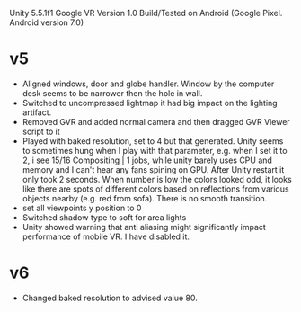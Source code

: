 Unity 5.5.1f1
Google VR Version 1.0 
Build/Tested on Android (Google Pixel. Android version 7.0)

# v5
* Aligned windows, door and globe handler. Window by the computer desk seems to be narrower then the hole in wall.
* Switched to uncompressed lightmap it had big impact on the lighting artifact.
* Removed GVR and added normal camera and then dragged GVR Viewer script to it
* Played with baked resolution, set to 4 but that generated. Unity seems to sometimes hung when I play with that parameter, e.g. when I set it to 2, i see 15/16 Compositing | 1 jobs, while unity barely uses CPU and memory and I can't hear any fans spining on GPU. After Unity restart it only took 2 seconds.
When number is low the colors looked odd, it looks like there are spots of different colors based on reflections from various objects nearby (e.g. red from sofa). There is no smooth transition.
* set all viewpoints y position to 0
* Switched shadow type to soft for area lights
* Unity showed warning that anti aliasing might significantly impact performance of mobile VR. I have disabled it.

# v6
* Changed baked resolution to advised value 80.

